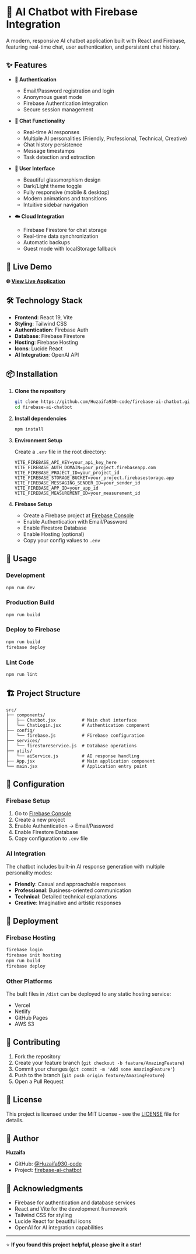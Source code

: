 # 🤖 AI Chatbot with Firebase Integration

A modern, responsive AI chatbot application built with React and Firebase, featuring real-time chat, user authentication, and persistent chat history.

## ✨ Features

- **🔐 Authentication**
  - Email/Password registration and login
  - Anonymous guest mode
  - Firebase Authentication integration
  - Secure session management

- **💬 Chat Functionality**
  - Real-time AI responses
  - Multiple AI personalities (Friendly, Professional, Technical, Creative)
  - Chat history persistence
  - Message timestamps
  - Task detection and extraction

- **🎨 User Interface**
  - Beautiful glassmorphism design
  - Dark/Light theme toggle
  - Fully responsive (mobile & desktop)
  - Modern animations and transitions
  - Intuitive sidebar navigation

- **☁️ Cloud Integration**
  - Firebase Firestore for chat storage
  - Real-time data synchronization
  - Automatic backups
  - Guest mode with localStorage fallback

## 🚀 Live Demo

**🌐 [View Live Application](https://ai-chatbot-app-d4743.web.app)**

## 🛠️ Technology Stack

- **Frontend**: React 19, Vite
- **Styling**: Tailwind CSS
- **Authentication**: Firebase Auth
- **Database**: Firebase Firestore
- **Hosting**: Firebase Hosting
- **Icons**: Lucide React
- **AI Integration**: OpenAI API

## 📦 Installation

1. **Clone the repository**
   ```bash
   git clone https://github.com/Huzaifa930-code/firebase-ai-chatbot.git
   cd firebase-ai-chatbot
   ```

2. **Install dependencies**
   ```bash
   npm install
   ```

3. **Environment Setup**

   Create a `.env` file in the root directory:
   ```env
   VITE_FIREBASE_API_KEY=your_api_key_here
   VITE_FIREBASE_AUTH_DOMAIN=your_project.firebaseapp.com
   VITE_FIREBASE_PROJECT_ID=your_project_id
   VITE_FIREBASE_STORAGE_BUCKET=your_project.firebasestorage.app
   VITE_FIREBASE_MESSAGING_SENDER_ID=your_sender_id
   VITE_FIREBASE_APP_ID=your_app_id
   VITE_FIREBASE_MEASUREMENT_ID=your_measurement_id
   ```

4. **Firebase Setup**
   - Create a Firebase project at [Firebase Console](https://console.firebase.google.com)
   - Enable Authentication with Email/Password
   - Enable Firestore Database
   - Enable Hosting (optional)
   - Copy your config values to `.env`

## 🎯 Usage

### Development
```bash
npm run dev
```

### Production Build
```bash
npm run build
```

### Deploy to Firebase
```bash
npm run build
firebase deploy
```

### Lint Code
```bash
npm run lint
```

## 🏗️ Project Structure

```
src/
├── components/
│   ├── Chatbot.jsx          # Main chat interface
│   └── ChatLogin.jsx        # Authentication component
├── config/
│   └── firebase.js          # Firebase configuration
├── services/
│   └── firestoreService.js  # Database operations
├── utils/
│   └── aiService.js         # AI response handling
├── App.jsx                  # Main application component
└── main.jsx                 # Application entry point
```

## 🔧 Configuration

### Firebase Setup
1. Go to [Firebase Console](https://console.firebase.google.com)
2. Create a new project
3. Enable Authentication → Email/Password
4. Enable Firestore Database
5. Copy configuration to `.env` file

### AI Integration
The chatbot includes built-in AI response generation with multiple personality modes:
- **Friendly**: Casual and approachable responses
- **Professional**: Business-oriented communication
- **Technical**: Detailed technical explanations
- **Creative**: Imaginative and artistic responses

## 🚀 Deployment

### Firebase Hosting
```bash
firebase login
firebase init hosting
npm run build
firebase deploy
```

### Other Platforms
The built files in `/dist` can be deployed to any static hosting service:
- Vercel
- Netlify
- GitHub Pages
- AWS S3

## 🤝 Contributing

1. Fork the repository
2. Create your feature branch (`git checkout -b feature/AmazingFeature`)
3. Commit your changes (`git commit -m 'Add some AmazingFeature'`)
4. Push to the branch (`git push origin feature/AmazingFeature`)
5. Open a Pull Request

## 📄 License

This project is licensed under the MIT License - see the [LICENSE](LICENSE) file for details.

## 👤 Author

**Huzaifa**
- GitHub: [@Huzaifa930-code](https://github.com/Huzaifa930-code)
- Project: [firebase-ai-chatbot](https://github.com/Huzaifa930-code/firebase-ai-chatbot)

## 🙏 Acknowledgments

- Firebase for authentication and database services
- React and Vite for the development framework
- Tailwind CSS for styling
- Lucide React for beautiful icons
- OpenAI for AI integration capabilities

---

⭐ **If you found this project helpful, please give it a star!**
